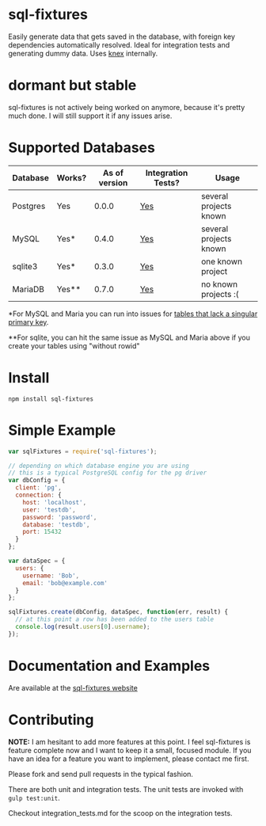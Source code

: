 # sql-fixtures

Easily generate data that gets saved in the database, with foreign key dependencies automatically resolved. Ideal for integration tests and generating dummy data. Uses [knex](http://knexjs.org) internally.

# dormant but stable

sql-fixtures is not actively being worked on anymore, because it's pretty much done. I will still support it if any issues arise.

# Supported Databases

| Database  | Works?   | As of version | Integration Tests? | Usage                                      |
|-----------|----------|---------------|--------------------|--------------------------------------------|
| Postgres  | Yes      | 0.0.0         | [Yes](https://github.com/city41/node-sql-fixtures/blob/master/test/integration/postgres-integration-spec.js) | several projects known   |
| MySQL     | Yes* | 0.4.0         | [Yes](https://github.com/city41/node-sql-fixtures/blob/master/test/integration/mysql-integration-spec.js) | several projects known |
| sqlite3   | Yes* | 0.3.0         | [Yes](https://github.com/city41/node-sql-fixtures/blob/master/test/integration/sqlite-integration-spec.js) | one known project |
| MariaDB   | Yes**  | 0.7.0   | [Yes](https://github.com/city41/node-sql-fixtures/blob/master/test/integration/maria-integration-spec.js) | no known projects :( |

*For MySQL and Maria you can run into issues for [tables that lack a singular primary key](http://city41.github.io/node-sql-fixtures/#no-primary-key-warning).

**For sqlite, you can hit the same issue as MySQL and Maria above if you create your tables using "without rowid"

# Install

`npm install sql-fixtures`

# Simple Example

```javascript
var sqlFixtures = require('sql-fixtures');

// depending on which database engine you are using
// this is a typical PostgreSQL config for the pg driver
var dbConfig = {
  client: 'pg',
  connection: {
    host: 'localhost',
    user: 'testdb',
    password: 'password',
    database: 'testdb',
    port: 15432
  }
};

var dataSpec = {
  users: {
    username: 'Bob',
    email: 'bob@example.com'
  }
};

sqlFixtures.create(dbConfig, dataSpec, function(err, result) {
  // at this point a row has been added to the users table
  console.log(result.users[0].username);
});
```

# Documentation and Examples

Are available at the [sql-fixtures website](http://city41.github.io/node-sql-fixtures)

# Contributing
**NOTE:** I am hesitant to add more features at this point. I feel sql-fixtures is feature complete now and I want to keep it a small, focused module. If you have an idea for a feature you want to implement, please contact me first.

Please fork and send pull requests in the typical fashion.

There are both unit and integration tests. The unit tests are invoked with `gulp test:unit`.

Checkout integration_tests.md for the scoop on the integration tests.
